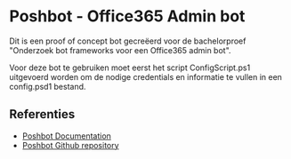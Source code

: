 ﻿# Poshbot - Office365 Admin bot

Dit is een proof of concept bot gecreëerd voor de bachelorproef "Onderzoek bot frameworks voor een Office365 admin bot".

Voor deze bot te gebruiken moet eerst het script ConfigScript.ps1 uitgevoerd worden om de nodige credentials en informatie te vullen in een config.psd1 bestand.
## Referenties
- [Poshbot Documentation](https://poshbot.readthedocs.io/en/latest/)
- [Poshbot Github repository](https://github.com/poshbotio/PoshBot)